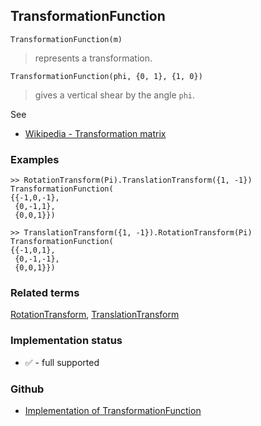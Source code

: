 ## TransformationFunction

```
TransformationFunction(m)
```

> represents a transformation.

```
TransformationFunction(phi, {0, 1}, {1, 0})
```

> gives a vertical shear by the angle `phi`.
 

See
* [Wikipedia - Transformation matrix](https://en.wikipedia.org/wiki/Transformation_matrix)

### Examples

```
>> RotationTransform(Pi).TranslationTransform({1, -1})
TransformationFunction(
{{-1,0,-1},
 {0,-1,1},
 {0,0,1}})
 
>> TranslationTransform({1, -1}).RotationTransform(Pi)
TransformationFunction(
{{-1,0,1},
 {0,-1,-1},
 {0,0,1}})
```

### Related terms
[RotationTransform](RotationTransform.md), [TranslationTransform](TranslationTransform.md)






### Implementation status

* &#x2705; - full supported

### Github

* [Implementation of TransformationFunction](https://github.com/axkr/symja_android_library/blob/master/symja_android_library/matheclipse-core/src/main/java/org/matheclipse/core/builtin/TensorFunctions.java#L1138) 
